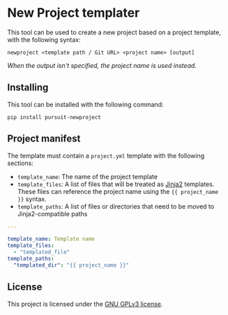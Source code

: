 # New Project templater

This tool can be used to create a new project based on a project template, with the following syntax:

    newproject <template path / Git URL> <project name> [output]

*When the output isn't specified, the project name is used instead.*

## Installing

This tool can be installed with the following command:

    pip install pursuit-newproject

## Project manifest

The template must contain a `project.yml` template with the following sections:

- `template_name`: The name of the project template
- `template_files`: A list of files that will be treated as [Jinja2](https://pypi.org/project/Jinja2/) templates. These files can reference the project name using the `{{ project_name }}` syntax.
- `template_paths`: A list of files or directories that need to be moved to Jinja2-compatible paths

```yaml
---

template_name: Template name
template_files:
  - "templated_file"
template_paths:
  "templated_dir": "{{ project_name }}"
```

## License

This project is licensed under the [GNU GPLv3 license](https://gitlab.com/frPursuit/newproject/-/blob/master/README.md).


